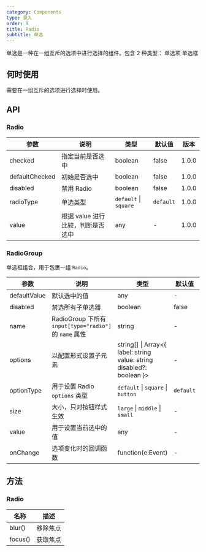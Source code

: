 ```yaml
---
category: Components
type: 录入
order: 9
title: Radio
subtitle: 单选
---
```


单选是一种在一组互斥的选项中进行选择的组件。包含 2 种类型：
单选项
单选框

## 何时使用
需要在一组互斥的选项进行选择时使用。


## API

### Radio

| 参数           | 说明                              | 类型                  | 默认值    | 版本   |
| -------------- | --------------------------------- | --------------------- | --------- | ------ |
| checked        | 指定当前是否选中                  | boolean               | false     | 1.0.0 |
| defaultChecked | 初始是否选中                      | boolean               | false     | 1.0.0 |
| disabled       | 禁用 Radio                        | boolean               | false     | 1.0.0 |
| radioType      | 单选类型                          | `default` \| `square` | `default` | 1.0.0 |
| value          | 根据 value 进行比较，判断是否选中 | any                   | -         | 1.0.0 |

### RadioGroup

单选框组合，用于包裹一组 `Radio`。

| 参数 | 说明 | 类型 | 默认值 | 版本 |
| --- | --- | --- | --- | --- |
| defaultValue | 默认选中的值 | any | - | 1.0.0 |
| disabled | 禁选所有子单选器 | boolean | false | 1.0.0 |
| name | RadioGroup 下所有 `input[type="radio"]` 的 `name` 属性 | string | - | 1.0.0 |
| options | 以配置形式设置子元素 | string\[] \| Array&lt;{ label: string value: string disabled?: boolean }> | - | 1.0.0 |
| optionType | 用于设置 Radio `options` 类型 | `default` \| `square` \| `button` | `default` | 1.0.0 |
| size | 大小，只对按钮样式生效 | `large` \| `middle` \| `small` | - | 1.0.0 |
| value | 用于设置当前选中的值 | any | - | 1.0.0 |
| onChange | 选项变化时的回调函数 | function(e:Event) | - | 1.0.0 |

## 方法

### Radio

| 名称    | 描述     |
| ------- | -------- |
| blur()  | 移除焦点 |
| focus() | 获取焦点 |
